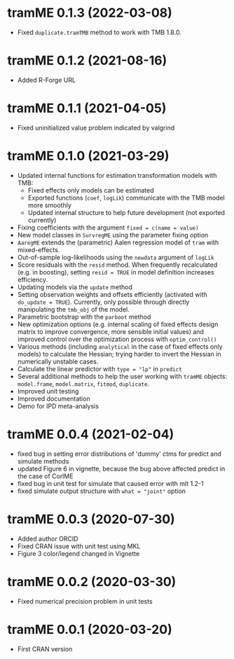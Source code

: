 # tramME 0.1.3 (2022-03-08)

* Fixed `duplicate.tramTMB` method to work with TMB 1.8.0.

# tramME 0.1.2 (2021-08-16)

* Added R-Forge URL

# tramME 0.1.1 (2021-04-05)

* Fixed uninitialized value problem indicated by valgrind

# tramME 0.1.0 (2021-03-29)

* Updated internal functions for estimation transformation models with TMB:
    * Fixed effects only models can be estimated
    * Exported functions (`coef`, `logLik`) communicate with the TMB model more smoothly
    * Updated internal structure to help future development (not exported currently)
* Fixing coefficients with the argument `fixed = c(name = value)` 
* New model classes in `SurvregME` using the parameter fixing option
* `AaregME` extends the (parametric) Aalen regression model of `tram` with mixed-effects.
* Out-of-sample log-likelihoods using the `newdata` argument of `logLik`
* Score residuals with the `resid` method. When frequently recalculated (e.g. in boosting), setting `resid = TRUE` in model definition increases efficiency.
* Updating models via the `update` method
* Setting observation weights and offsets efficiently (activated  with `do_update = TRUE`). Currently, only possible through directly manipulating the `tmb_obj` of the model. 
* Parametric bootstrap with the `parboot` method
* New optimization options (e.g. internal scaling of fixed effects design matrix to improve convergence, more sensible initial values) and improved control over the optimization process with `optim_control()`
* Various methods (including `analytical` in the case of fixed effects only models) to calculate the Hessian; trying harder to invert the Hessian in numerically unstable cases. 
* Calculate the linear predictor with `type = "lp"` in `predict`
* Several additional methods to help the user working with `tramME` objects: `model.frame`, `model.matrix`, `fitmod`, `duplicate`.
* Improved unit testing
* Improved documentation
* Demo for IPD meta-analysis 

# tramME 0.0.4 (2021-02-04)

* fixed bug in setting error distributions of 'dummy' ctms for predict and simulate methods 
* updated Figure 6 in vignette, because the bug above affected predict in the case of CorlME
* fixed bug in unit test for simulate that caused error with mlt 1.2-1 
* fixed simulate output structure with `what = "joint"` option 

# tramME 0.0.3 (2020-07-30)

* Added author ORCID
* Fixed CRAN issue with unit test using MKL
* Figure 3 color/legend changed in Vignette

# tramME 0.0.2 (2020-03-30)

* Fixed numerical precision problem in unit tests

# tramME 0.0.1 (2020-03-20)

* First CRAN version

